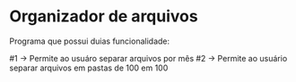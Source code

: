 # Organizador de arquivos

 Programa que possui duias funcionalidade:

 #1 → Permite ao usuáro separar arquivos por mês
 #2 → Permite ao usuário separar arquivos em pastas de 100 em 100